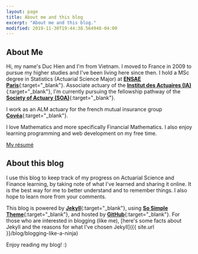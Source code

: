 ```yaml
---
layout: page
title: About me and this blog
excerpt: "About me and this blog."
modified: 2019-11-30T19:44:38.564948-04:00
---
```



## About Me

Hi, my name's Duc Hien and I'm from Vietnam. I moved to France in 2009 to pursue my higher studies and I've been living here since then. I hold a MSc degree in Statistics (Actuarial Science Major) at  [**ENSAE Paris**](https://www.ensae.fr/en/){:target="_blank"}. Associate actuary of the [**Institut des Actuaires (IA)**](https://www.institutdesactuaires.com){:target="_blank"}, I'm currently pursuing the fellowship pathway of the [**Society of Actuary (SOA)**](https://www.soa.org){:target="_blank"}. 

I work as an ALM actuary for the french mutual insurance group [**Covéa**](https://www.covea.eu/en/home/){:target="_blank"}. 

I love Mathematics and more specifically Financial Mathematics. I also enjoy learning programming and web development on my free time. 

<a markdown="0" href="{{ site.url }}/vitae" class="btn">My résumé</a>

## About this blog

I use this blog to keep track of my progress on Actuarial Science and Finance learning, by taking note of what I've learned and sharing it online. It is the best way for me to better understand and to remember things. I also hope to learn more from your comments.

This blog is powered by [**Jekyll**](http://jekyllrb.com){:target="_blank"}, using [**So Simple Theme**](https://mademistakes.com/work/so-simple-jekyll-theme/){:target="_blank"}, and hosted by [**GitHub**](https://github.com){:target="_blank"}. For those who are interested in blogging (like me), [here's some facts about Jekyll and the reasons for what I've chosen Jekyll]({{ site.url }}/blog/blogging-like-a-ninja)


Enjoy reading my blog! :)



